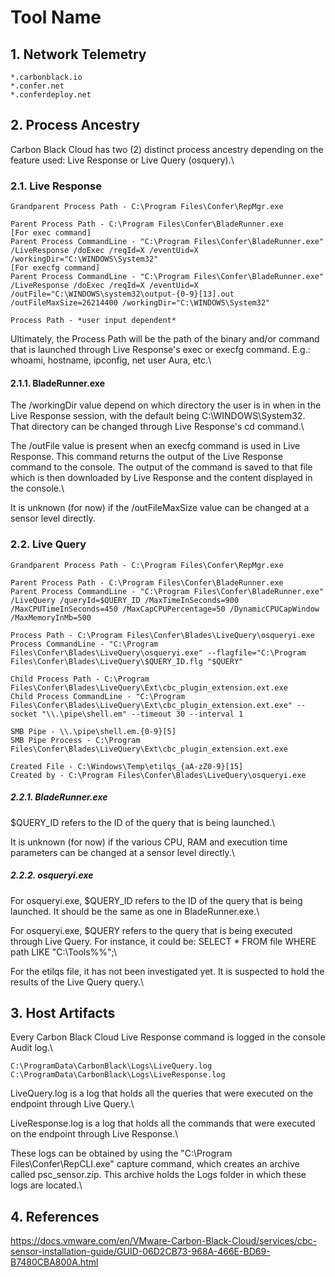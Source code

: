 # Tool Name

## 1. Network Telemetry
```
*.carbonblack.io
*.confer.net
*.conferdeploy.net
```

## 2. Process Ancestry

Carbon Black Cloud has two (2) distinct process ancestry depending on the feature used: Live Response or Live Query (osquery).\

### 2.1. Live Response
```
Grandparent Process Path - C:\Program Files\Confer\RepMgr.exe

Parent Process Path - C:\Program Files\Confer\BladeRunner.exe
[For exec command]
Parent Process CommandLine - "C:\Program Files\Confer\BladeRunner.exe" /LiveResponse /doExec /reqId=X /eventUid=X /workingDir="C:\WINDOWS\System32"
[For execfg command]
Parent Process CommandLine - "C:\Program Files\Confer\BladeRunner.exe" /LiveResponse /doExec /reqId=X /eventUid=X /outFile="C:\WINDOWS\system32\output-{0-9}[13].out /outFileMaxSize=26214400 /workingDir="C:\WINDOWS\System32"

Process Path - *user input dependent*
```
Ultimately, the Process Path will be the path of the binary and/or command that is launched through Live Response's exec or execfg command. E.g.: whoami, hostname, ipconfig, net user Aura, etc.\

#### 2.1.1. BladeRunner.exe
The /workingDir value depend on which directory the user is in when in the Live Response session, with the default being C:\WINDOWS\System32. That directory can be changed through Live Response's cd command.\

The /outFile value is present when an execfg command is used in Live Response. This command returns the output of the Live Response command to the console. The output of the command is saved to that file which is then downloaded by Live Response and the content displayed in the console.\

It is unknown (for now) if the /outFileMaxSize value can be changed at a sensor level directly.

### 2.2. Live Query
```
Grandparent Process Path - C:\Program Files\Confer\RepMgr.exe

Parent Process Path - C:\Program Files\Confer\BladeRunner.exe
Parent Process CommandLine - "C:\Program Files\Confer\BladeRunner.exe" /LiveQuery /queryId=$QUERY_ID /MaxTimeInSeconds=900 /MaxCPUTimeInSeconds=450 /MaxCapCPUPercentage=50 /DynamicCPUCapWindow /MaxMemoryInMb=500

Process Path - C:\Program Files\Confer\Blades\LiveQuery\osqueryi.exe
Process CommandLine - "C:\Program Files\Confer\Blades\LiveQuery\osqueryi.exe" --flagfile="C:\Program Files\Confer\Blades\LiveQuery\$QUERY_ID.flg "$QUERY"

Child Process Path - C:\Program Files\Confer\Blades\LiveQuery\Ext\cbc_plugin_extension.ext.exe
Child Process CommandLine - "C:\Program Files\Confer\Blades\LiveQuery\Ext\cbc_plugin_extension.ext.exe" --socket "\\.\pipe\shell.em" --timeout 30 --interval 1

SMB Pipe - \\.\pipe\shell.em.{0-9}[5]
SMB Pipe Process - C:\Program Files\Confer\Blades\LiveQuery\Ext\cbc_plugin_extension.ext.exe

Created File - C:\Windows\Temp\etilqs_{aA-zZ0-9}[15]
Created by - C:\Program Files\Confer\Blades\LiveQuery\osqueryi.exe
```
##### 2.2.1. BladeRunner.exe
$QUERY_ID refers to the ID of the query that is being launched.\

It is unknown (for now) if the various CPU, RAM and execution time parameters can be changed at a sensor level directly.\

##### 2.2.2. osqueryi.exe
For osqueryi.exe, $QUERY_ID refers to the ID of the query that is being launched. It should be the same as one in BladeRunner.exe.\

For osqueryi.exe, $QUERY refers to the query that is being executed through Live Query. For instance, it could be: SELECT * FROM file WHERE path LIKE "C:\Tools\%%";\

For the etilqs file, it has not been investigated yet. It is suspected to hold the results of the Live Query query.\

## 3. Host Artifacts
Every Carbon Black Cloud Live Response command is logged in the console Audit log.\
```
C:\ProgramData\CarbonBlack\Logs\LiveQuery.log
C:\ProgramData\CarbonBlack\Logs\LiveResponse.log
```
LiveQuery.log is a log that holds all the queries that were executed on the endpoint through Live Query.\

LiveResponse.log is a log that holds all the commands that were executed on the endpoint through Live Response.\

These logs can be obtained by using the "C:\Program Files\Confer\RepCLI.exe" capture command, which creates an archive called psc_sensor.zip. This archive holds the Logs folder in which these logs are located.\

## 4. References

https://docs.vmware.com/en/VMware-Carbon-Black-Cloud/services/cbc-sensor-installation-guide/GUID-06D2CB73-968A-466E-BD69-B7480CBA800A.html
